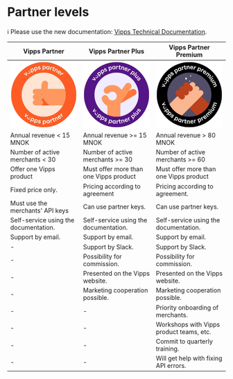 <!-- START_METADATA
---
title: Partner levels
sidebar_position: 10
pagination_next: null
pagination_prev: null
---
END_METADATA -->

# Partner levels

<!-- START_COMMENT -->

ℹ️ Please use the new documentation:
[Vipps Technical Documentation](https://vippsas.github.io/vipps-developer-docs/).

<!-- END_COMMENT -->

<!-- START_TOC -->

<!-- END_TOC -->

| Vipps Partner                              | Vipps Partner Plus                         | Vipps Partner Premium                      |
| ------------------------------------------ | ------------------------------------------ | ------------------------------------------ |
| ![Vipps Partner](images/vipps-partner.jpg) | ![Vipps Partner Plus](images/vipps-partner-plus.jpg) | ![Vipps Partner Premium](images/vipps-partner-premium.jpg)
| Annual revenue < 15 MNOK                   | Annual revenue >= 15 MNOK                  | Annual revenue > 80 MNOK                   |
| Number of active merchants < 30            | Number of active merchants >= 30           | Number of active merchants >= 60           |
| Offer one Vipps product                    | Must offer more than one Vipps product     | Must offer more than one Vipps product     |
| Fixed price only.                          | Pricing according to agreement             | Pricing according to agreement.            |
| Must use the merchants' API keys           | Can use partner keys.                      | Can use partner keys.                      |  
| Self-service using the documentation.      | Self-service using the documentation.      | Self-service using the documentation.      |
| Support by email.                          | Support by email.                          | Support by email.                          |
| -                                          | Support by Slack.                          | Support by Slack.                          |
| -                                          | Possibility for commission.                | Possibility for commission.                |     
| -                                          | Presented on the Vipps website.            | Presented on the Vipps website.            |
| -                                          | Marketing cooperation possible.            | Marketing cooperation possible.            |
| -                                          | -                                          | Priority onboarding of merchants.          |
| -                                          | -                                          | Workshops with Vipps product teams, etc.   |
| -                                          | -                                          | Commit to quarterly training.              |
| -                                          | -                                          | Will get help with fixing API errors.      |
